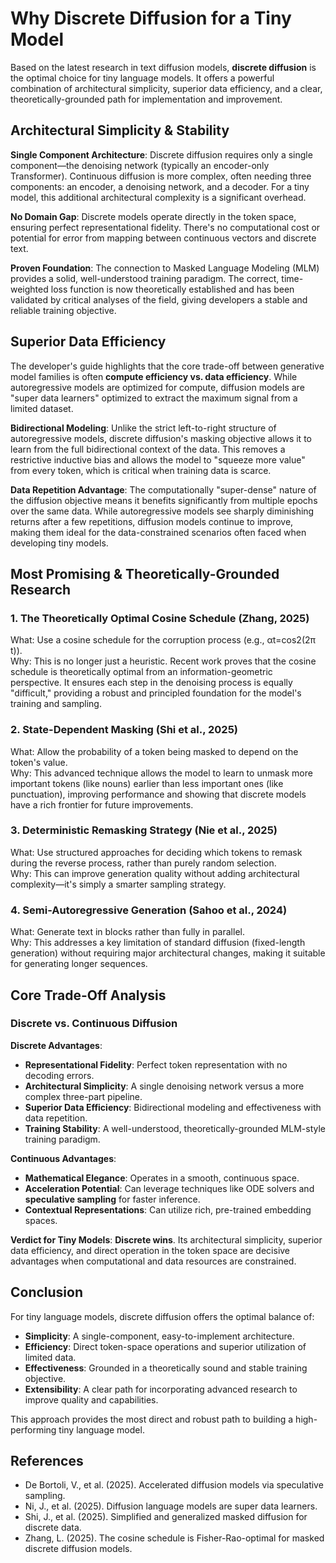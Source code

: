 # **Why Discrete Diffusion for a Tiny Model**

Based on the latest research in text diffusion models, **discrete diffusion** is the optimal choice for tiny language models. It offers a powerful combination of architectural simplicity, superior data efficiency, and a clear, theoretically-grounded path for implementation and improvement.

## **Architectural Simplicity & Stability**

**Single Component Architecture**: Discrete diffusion requires only a single component—the denoising network (typically an encoder-only Transformer). Continuous diffusion is more complex, often needing three components: an encoder, a denoising network, and a decoder. For a tiny model, this additional architectural complexity is a significant overhead.

**No Domain Gap**: Discrete models operate directly in the token space, ensuring perfect representational fidelity. There's no computational cost or potential for error from mapping between continuous vectors and discrete text.

**Proven Foundation**: The connection to Masked Language Modeling (MLM) provides a solid, well-understood training paradigm. The correct, time-weighted loss function is now theoretically established and has been validated by critical analyses of the field, giving developers a stable and reliable training objective.

## **Superior Data Efficiency**

The developer's guide highlights that the core trade-off between generative model families is often **compute efficiency vs. data efficiency**. While autoregressive models are optimized for compute, diffusion models are "super data learners" optimized to extract the maximum signal from a limited dataset.

**Bidirectional Modeling**: Unlike the strict left-to-right structure of autoregressive models, discrete diffusion's masking objective allows it to learn from the full bidirectional context of the data. This removes a restrictive inductive bias and allows the model to "squeeze more value" from every token, which is critical when training data is scarce.

**Data Repetition Advantage**: The computationally "super-dense" nature of the diffusion objective means it benefits significantly from multiple epochs over the same data. While autoregressive models see sharply diminishing returns after a few repetitions, diffusion models continue to improve, making them ideal for the data-constrained scenarios often faced when developing tiny models.

## **Most Promising & Theoretically-Grounded Research**

### **1\. The Theoretically Optimal Cosine Schedule (Zhang, 2025\)**

What: Use a cosine schedule for the corruption process (e.g., αt​=cos2(2π​t)).  
Why: This is no longer just a heuristic. Recent work proves that the cosine schedule is theoretically optimal from an information-geometric perspective. It ensures each step in the denoising process is equally "difficult," providing a robust and principled foundation for the model's training and sampling.

### **2\. State-Dependent Masking (Shi et al., 2025\)**

What: Allow the probability of a token being masked to depend on the token's value.  
Why: This advanced technique allows the model to learn to unmask more important tokens (like nouns) earlier than less important ones (like punctuation), improving performance and showing that discrete models have a rich frontier for future improvements.

### **3\. Deterministic Remasking Strategy (Nie et al., 2025\)**

What: Use structured approaches for deciding which tokens to remask during the reverse process, rather than purely random selection.  
Why: This can improve generation quality without adding architectural complexity—it's simply a smarter sampling strategy.

### **4\. Semi-Autoregressive Generation (Sahoo et al., 2024\)**

What: Generate text in blocks rather than fully in parallel.  
Why: This addresses a key limitation of standard diffusion (fixed-length generation) without requiring major architectural changes, making it suitable for generating longer sequences.

## **Core Trade-Off Analysis**

### **Discrete vs. Continuous Diffusion**

**Discrete Advantages**:

* **Representational Fidelity**: Perfect token representation with no decoding errors.  
* **Architectural Simplicity**: A single denoising network versus a more complex three-part pipeline.  
* **Superior Data Efficiency**: Bidirectional modeling and effectiveness with data repetition.  
* **Training Stability**: A well-understood, theoretically-grounded MLM-style training paradigm.

**Continuous Advantages**:

* **Mathematical Elegance**: Operates in a smooth, continuous space.  
* **Acceleration Potential**: Can leverage techniques like ODE solvers and **speculative sampling** for faster inference.  
* **Contextual Representations**: Can utilize rich, pre-trained embedding spaces.

**Verdict for Tiny Models**: **Discrete wins**. Its architectural simplicity, superior data efficiency, and direct operation in the token space are decisive advantages when computational and data resources are constrained.

## **Conclusion**

For tiny language models, discrete diffusion offers the optimal balance of:

* **Simplicity**: A single-component, easy-to-implement architecture.  
* **Efficiency**: Direct token-space operations and superior utilization of limited data.  
* **Effectiveness**: Grounded in a theoretically sound and stable training objective.  
* **Extensibility**: A clear path for incorporating advanced research to improve quality and capabilities.

This approach provides the most direct and robust path to building a high-performing tiny language model.

## **References**

* De Bortoli, V., et al. (2025). Accelerated diffusion models via speculative sampling.  
* Ni, J., et al. (2025). Diffusion language models are super data learners.  
* Shi, J., et al. (2025). Simplified and generalized masked diffusion for discrete data.  
* Zhang, L. (2025). The cosine schedule is Fisher-Rao-optimal for masked discrete diffusion models.